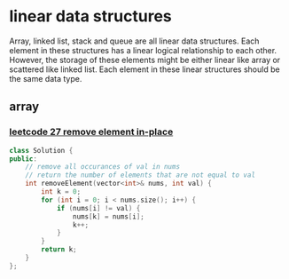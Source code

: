 # linear data structures

Array, linked list, stack and queue are all linear data structures. Each element in these structures has a linear logical relationship to each other. However, the storage of these elements might be either linear like array or scattered like linked list. Each element in these linear structures should be the same data type.

## array

### [leetcode 27 remove element in-place](https://leetcode.com/problems/remove-element/)

```C++
class Solution {
public:
    // remove all occurances of val in nums
    // return the number of elements that are not equal to val
    int removeElement(vector<int>& nums, int val) {
        int k = 0;
        for (int i = 0; i < nums.size(); i++) {
            if (nums[i] != val) {
                nums[k] = nums[i];
                k++;
            }
        }
        return k;
    }
};
```


